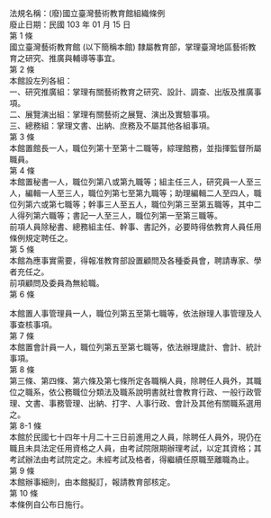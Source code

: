 法規名稱：(廢)國立臺灣藝術教育館組織條例  
廢止日期：民國 103 年 01 月 15 日  
第 1 條  
國立臺灣藝術教育館 (以下簡稱本館) 隸屬教育部，掌理臺灣地區藝術教  
育之研究、推廣與輔導等事宜。  
第 2 條  
本館設左列各組：  
一、研究推廣組：掌理有關藝術教育之研究、設計、調查、出版及推廣事  
項。  
二、展覽演出組：掌理有關藝術之展覽、演出及實驗事項。  
三、總務組：掌理文書、出納、庶務及不屬其他各組事項。  
第 3 條  
本館置館長一人，職位列第十至第十二職等，綜理館務，並指揮監督所屬  
職員。  
第 4 條  
本館置秘書一人，職位列第八或第九職等；組主任三人，研究員一人至三  
人，編輯一人至三人，職位列第七至第九職等；助理編輯二人至四人，職  
位列第六或第七職等；幹事三人至五人，職位列第三至第五職等，其中二  
人得列第六職等；書記一人至三人，職位列第一至第三職等。  
前項人員除秘書、總務組主任、幹事、書記外，必要時得依教育人員任用  
條例規定聘任之。  
第 5 條  
本館為應事實需要，得報准教育部設置顧問及各種委員會，聘請專家、學  
者充任之。  
前項顧問及委員為無給職。  
第 6 條  


本館置人事管理員一人，職位列第五至第七職等，依法辦理人事管理及人  
事查核事項。  
第 7 條  
本館置會計員一人，職位列第五至第七職等，依法辦理歲計、會計、統計  
事項。  
第 8 條  
第三條、第四條、第六條及第七條所定各職稱人員，除聘任人員外，其職  
位之職系，依公務職位分類法及職系說明書就社會教育行政、一般行政管  
理、文書、事務管理、出納、打字、人事行政、會計及其他有關職系選用  
之。  
第 8-1 條  
本館於民國七十四年十月二十三日前進用之人員，除聘任人員外，現仍在  
職且未具法定任用資格之人員，由考試院限期辦理考試，以定其資格；其  
考試辦法由考試院定之。未經考試及格者，得繼續任原職至離職為止。  
第 9 條  
本館辦事細則，由本館擬訂，報請教育部核定。  
第 10 條  
本條例自公布日施行。  


